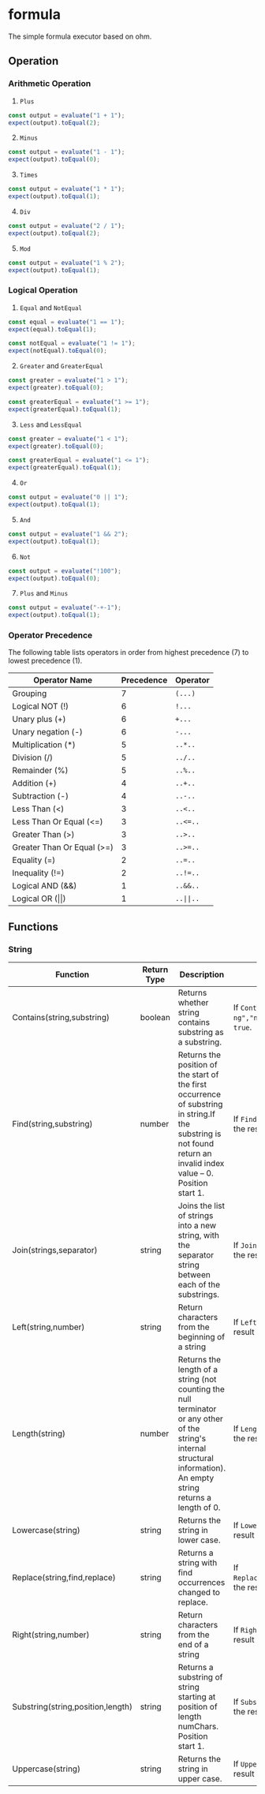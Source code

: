 # formula

The simple formula executor based on ohm.

## Operation

### Arithmetic Operation

1. `Plus`

```typescript
const output = evaluate("1 + 1");
expect(output).toEqual(2);
```

2. `Minus`

```typescript
const output = evaluate("1 - 1");
expect(output).toEqual(0);
```

3. `Times`

```typescript
const output = evaluate("1 * 1");
expect(output).toEqual(1);
```

4. `Div`

```typescript
const output = evaluate("2 / 1");
expect(output).toEqual(2);
```

5. `Mod`

```typescript
const output = evaluate("1 % 2");
expect(output).toEqual(1);
```

### Logical Operation

1. `Equal` and `NotEqual`

```typescript
const equal = evaluate("1 == 1");
expect(equal).toEqual(1);

const notEqual = evaluate("1 != 1");
expect(notEqual).toEqual(0);
```

2. `Greater` and `GreaterEqual`

```typescript
const greater = evaluate("1 > 1");
expect(greater).toEqual(0);

const greaterEqual = evaluate("1 >= 1");
expect(greaterEqual).toEqual(1);
```

3. `Less` and `LessEqual`

```typescript
const greater = evaluate("1 < 1");
expect(greater).toEqual(0);

const greaterEqual = evaluate("1 <= 1");
expect(greaterEqual).toEqual(1);
```

4. `Or`

```typescript
const output = evaluate("0 || 1");
expect(output).toEqual(1);
```

5. `And`

```typescript
const output = evaluate("1 && 2");
expect(output).toEqual(1);
```

6. `Not`

```typescript
const output = evaluate("!100");
expect(output).toEqual(0);
```

7. `Plus` and `Minus`

```typescript
const output = evaluate("-+-1");
expect(output).toEqual(1);
```

### Operator Precedence

The following table lists operators in order from highest precedence (7) to lowest precedence (1).

| Operator Name              | Precedence | Operator   |
| -------------------------- | ---------- | ---------- |
| Grouping                   | 7          | `(...)`    |
| Logical NOT (!)            | 6          | `!...`     |
| Unary plus (+)             | 6          | `+...`     |
| Unary negation (-)         | 6          | `-...`     |
| Multiplication (\*)        | 5          | `..*..`    |
| Division (/)               | 5          | `../..`    |
| Remainder (%)              | 5          | `..%..`    |
| Addition (+)               | 4          | `..+..`    |
| Subtraction (-)            | 4          | `..-..`    |
| Less Than (<)              | 3          | `..<..`    |
| Less Than Or Equal (<=)    | 3          | `..<=..`   |
| Greater Than (>)           | 3          | `..>..`    |
| Greater Than Or Equal (>=) | 3          | `..>=..`   |
| Equality (=)               | 2          | `..=..`    |
| Inequality (!=)            | 2          | `..!=..`   |
| Logical AND (&&)           | 1          | `..&&..`   |
| Logical OR (\|\|)          | 1          | `..\|\|..` |

## Functions

### String

| Function                       | Return Type | Description                                                                                                                                                            | Example                                              |
| ------------------------------ | ----------- | ---------------------------------------------------------------------------------------------------------------------------------------------------------------------- | ---------------------------------------------------- |
| Contains(string,substring)     | boolean     | Returns whether string contains substring as a substring.                                                                                                              | If `Contains("itou ng","ng")`, the result is `true`. |
| Find(string,substring)         | number      | Returns the position of the start of the first occurrence of substring in string.If the substring is not found return an invalid index value – 0. Position start 1.    | If `Find("itou ng","ng")`, the result is 6.          |
| Join(strings,separator)        | string      | Joins the list of strings into a new string, with the separator string between each of the substrings.                                                                 | If `Join(["A","B"],",")`, the result is "A,B"      |
| Left(string,number)            | string      | Return characters from the beginning of a string                                                                                                                       | If `Left("ABCD",2)`, the result is “AB”.             |
| Length(string)                 | number      | Returns the length of a string (not counting the null terminator or any other of the string's internal structural information). An empty string returns a length of 0. | If `Length("itou ng")`, the result is 7.             |
| Lowercase(string)              | string      | Returns the string in lower case.                                                                                                                                      | If `Lowercase("ABc")`, the result is "abc".          |
| Replace(string,find,replace) | string      | Returns a string with find occurrences changed to replace.                                                                                                             | If `Replace("ABc","c","C")`, the result is "ABC"     |
| Right(string,number)           | string      | Return characters from the end of a string                                                                                                                             | If `Right("ABCD",2)`, the result is “CD”.            |
| Substring(string,position,length) | string | Returns a substring of string starting at position of length numChars. Position start 1. | If `Substring("abc",1,2)`, the result is "ab" |
| Uppercase(string) | string | Returns the string in upper case. | If `Uppercase("ABc")`, the result is "ABC". |
